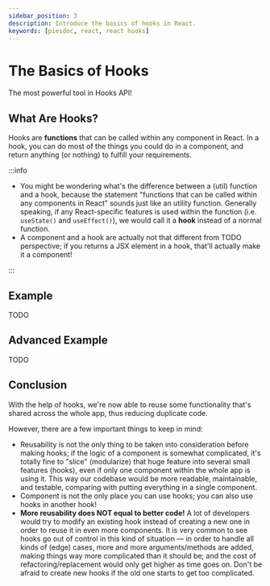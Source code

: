 ```yaml
---
sidebar_position: 3
description: Introduce the basics of hooks in React.
keywords: [piesdoc, react, react hooks]
---
```


# The Basics of Hooks

The most powerful tool in Hooks API!

## What Are Hooks?

Hooks are **functions** that can be called within any component in React. In a hook, you can do most of the things you could do in a component, and return anything (or nothing) to fulfill your requirements.

:::info

- You might be wondering what's the difference between a (util) function and a hook, because the statement "functions that can be called within any components in React" sounds just like an utility function. Generally speaking, if any React-specific features is used within the function (i.e. `useState()` and `useEffect()`), we would call it a **hook** instead of a normal function.
- A component and a hook are actually not that different from TODO perspective; if you returns a JSX element in a hook, that'll actually make it a component!

:::

## Example

TODO

## Advanced Example

TODO

## Conclusion

With the help of hooks, we're now able to reuse some functionality that's shared across the whole app, thus reducing duplicate code.

However, there are a few important things to keep in mind:

- Reusability is not the only thing to be taken into consideration before making hooks; if the logic of a component is somewhat complicated, it's totally fine to "slice" (modularize) that huge feature into several small features (hooks), even if only one component within the whole app is using it. This way our codebase would be more readable, maintainable, and testable, comparing with putting everything in a single component.
- Component is not the only place you can use hooks; you can also use hooks in another hook!
- **More reusability does NOT equal to better code!** A lot of developers would try to modify an existing hook instead of creating a new one in order to reuse it in even more components. It is very common to see hooks go out of control in this kind of situation — in order to handle all kinds of (edge) cases, more and more arguments/methods are added, making things way more complicated than it should be; and the cost of refactoring/replacement would only get higher as time goes on. Don't be afraid to create new hooks if the old one starts to get too complicated.